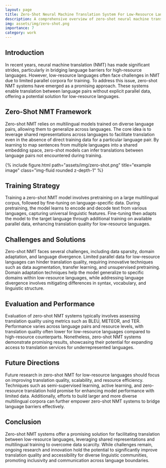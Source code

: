 ```yaml
---
layout: page
title: Zero-Shot Neural Machine Translation System For Low-Resource Languages
description: A comprehensive overview of zero-shot neural machine translation systems for low-resource languages.
img: assets/img/zero-shot.png
importance: 7
category: work
---
```


<div class="container">
    <div class="row justify-content-center">
        <div class="col-md-10">
            <h2>Introduction</h2>
            <p>In recent years, neural machine translation (NMT) has made significant strides, particularly in bridging language barriers for high-resource languages. However, low-resource languages often face challenges in NMT due to limited parallel corpora for training. To address this issue, zero-shot NMT systems have emerged as a promising approach. These systems enable translation between language pairs without explicit parallel data, offering a potential solution for low-resource languages.</p>
            <h2>Zero-Shot NMT Framework</h2>
            <p>Zero-shot NMT relies on multilingual models trained on diverse language pairs, allowing them to generalize across languages. The core idea is to leverage shared representations across languages to facilitate translation even in the absence of direct training data for a particular language pair. By learning to map sentences from multiple languages into a shared embedding space, zero-shot models can infer translations between language pairs not encountered during training.</p>
            <div class="row">
                <div class="col-sm mt-3 mt-md-0">
             {% include figure.html path="assets/img/zero-shot.png" title="example image" class="img-fluid rounded z-depth-1" %}
                </div>
            </div>  
            <h2>Training Strategy</h2>
            <p>Training a zero-shot NMT model involves pretraining on a large multilingual corpus, followed by fine-tuning on language-specific data. During pretraining, the model learns to encode and decode text from various languages, capturing universal linguistic features. Fine-tuning then adapts the model to the target language through additional training on available parallel data, enhancing translation quality for low-resource languages.</p>
            <h2>Challenges and Solutions</h2>
            <p>Zero-shot NMT faces several challenges, including data sparsity, domain adaptation, and language divergence. Limited parallel data for low-resource languages can hinder translation quality, requiring innovative techniques such as data augmentation, transfer learning, and unsupervised pretraining. Domain adaptation techniques help the model generalize to specific domains within low-resource languages, while addressing language divergence involves mitigating differences in syntax, vocabulary, and linguistic structure.</p>
            <h2>Evaluation and Performance</h2>
            <p>Evaluation of zero-shot NMT systems typically involves assessing translation quality using metrics such as BLEU, METEOR, and TER. Performance varies across language pairs and resource levels, with translation quality often lower for low-resource languages compared to high-resource counterparts. Nonetheless, zero-shot NMT systems demonstrate promising results, showcasing their potential for expanding access to translation services for underrepresented languages.</p>
            <h2>Future Directions</h2>
            <p>Future research in zero-shot NMT for low-resource languages should focus on improving translation quality, scalability, and resource efficiency. Techniques such as semi-supervised learning, active learning, and zero-resource translation hold promise for enhancing model performance with limited data. Additionally, efforts to build larger and more diverse multilingual corpora can further empower zero-shot NMT systems to bridge language barriers effectively.</p>
            <h2>Conclusion</h2>
            <p>Zero-shot NMT systems offer a promising solution for facilitating translation between low-resource languages, leveraging shared representations and multilingual training to overcome data scarcity. While challenges remain, ongoing research and innovation hold the potential to significantly improve translation quality and accessibility for diverse linguistic communities, promoting inclusivity and communication across language boundaries.</p>
        </div>
    </div>
</div>
